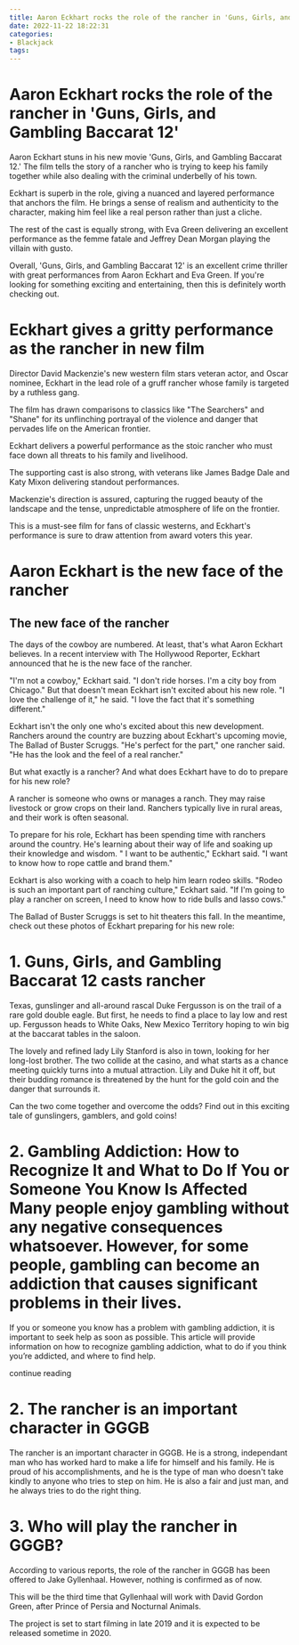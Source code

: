 ```yaml
---
title: Aaron Eckhart rocks the role of the rancher in 'Guns, Girls, and Gambling Baccarat 12'
date: 2022-11-22 18:22:31
categories:
- Blackjack
tags:
---
```



#  Aaron Eckhart rocks the role of the rancher in 'Guns, Girls, and Gambling Baccarat 12'

Aaron Eckhart stuns in his new movie 'Guns, Girls, and Gambling Baccarat 12.' The film tells the story of a rancher who is trying to keep his family together while also dealing with the criminal underbelly of his town.

Eckhart is superb in the role, giving a nuanced and layered performance that anchors the film. He brings a sense of realism and authenticity to the character, making him feel like a real person rather than just a cliche.

The rest of the cast is equally strong, with Eva Green delivering an excellent performance as the femme fatale and Jeffrey Dean Morgan playing the villain with gusto.

Overall, 'Guns, Girls, and Gambling Baccarat 12' is an excellent crime thriller with great performances from Aaron Eckhart and Eva Green. If you're looking for something exciting and entertaining, then this is definitely worth checking out.

#  Eckhart gives a gritty performance as the rancher in new film

Director David Mackenzie's new western film stars veteran actor, and Oscar nominee, Eckhart in the lead role of a gruff rancher whose family is targeted by a ruthless gang.

The film has drawn comparisons to classics like "The Searchers" and "Shane" for its unflinching portrayal of the violence and danger that pervades life on the American frontier.

Eckhart delivers a powerful performance as the stoic rancher who must face down all threats to his family and livelihood.

The supporting cast is also strong, with veterans like James Badge Dale and Katy Mixon delivering standout performances.

Mackenzie's direction is assured, capturing the rugged beauty of the landscape and the tense, unpredictable atmosphere of life on the frontier.

This is a must-see film for fans of classic westerns, and Eckhart's performance is sure to draw attention from award voters this year.

#  Aaron Eckhart is the new face of the rancher

## The new face of the rancher

The days of the cowboy are numbered. At least, that's what Aaron Eckhart believes. In a recent interview with The Hollywood Reporter, Eckhart announced that he is the new face of the rancher.

"I'm not a cowboy," Eckhart said. "I don't ride horses. I'm a city boy from Chicago." But that doesn't mean Eckhart isn't excited about his new role. "I love the challenge of it," he said. "I love the fact that it's something different."

Eckhart isn't the only one who's excited about this new development. Ranchers around the country are buzzing about Eckhart's upcoming movie, The Ballad of Buster Scruggs. "He's perfect for the part," one rancher said. "He has the look and the feel of a real rancher."

But what exactly is a rancher? And what does Eckhart have to do to prepare for his new role?

A rancher is someone who owns or manages a ranch. They may raise livestock or grow crops on their land. Ranchers typically live in rural areas, and their work is often seasonal.

To prepare for his role, Eckhart has been spending time with ranchers around the country. He's learning about their way of life and soaking up their knowledge and wisdom. " I want to be authentic," Eckhart said. "I want to know how to rope cattle and brand them."

Eckhart is also working with a coach to help him learn rodeo skills. "Rodeo is such an important part of ranching culture," Eckhart said. "If I'm going to play a rancher on screen, I need to know how to ride bulls and lasso cows."

The Ballad of Buster Scruggs is set to hit theaters this fall. In the meantime, check out these photos of Eckhart preparing for his new role:

# 1. Guns, Girls, and Gambling Baccarat 12 casts rancher

Texas, gunslinger and all-around rascal Duke Fergusson is on the trail of a rare gold double eagle. But first, he needs to find a place to lay low and rest up. Fergusson heads to White Oaks, New Mexico Territory hoping to win big at the baccarat tables in the saloon. 

The lovely and refined lady Lily Stanford is also in town, looking for her long-lost brother. The two collide at the casino, and what starts as a chance meeting quickly turns into a mutual attraction. Lily and Duke hit it off, but their budding romance is threatened by the hunt for the gold coin and the danger that surrounds it. 

Can the two come together and overcome the odds? Find out in this exciting tale of gunslingers, gamblers, and gold coins!

# 2. Gambling Addiction: How to Recognize It and What to Do If You or Someone You Know Is Affected Many people enjoy gambling without any negative consequences whatsoever. However, for some people, gambling can become an addiction that causes significant problems in their lives. 

If you or someone you know has a problem with gambling addiction, it is important to seek help as soon as possible. This article will provide information on how to recognize gambling addiction, what to do if you think you’re addicted, and where to find help. 

 continue reading

# 2. The rancher is an important character in GGGB

The rancher is an important character in GGGB. He is a strong, independant man who has worked hard to make a life for himself and his family. He is proud of his accomplishments, and he is the type of man who doesn't take kindly to anyone who tries to step on him. He is also a fair and just man, and he always tries to do the right thing.

# 3. Who will play the rancher in GGGB?

According to various reports, the role of the rancher in GGGB has been offered to Jake Gyllenhaal. However, nothing is confirmed as of now.

This will be the third time that Gyllenhaal will work with David Gordon Green, after Prince of Persia and Nocturnal Animals.

The project is set to start filming in late 2019 and it is expected to be released sometime in 2020.